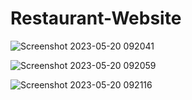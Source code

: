 # Restaurant-Website
 
 ![Screenshot 2023-05-20 092041](https://github.com/mousavizahra/Restaurant-Website/assets/104748512/129fbcd9-b915-477f-b251-c98a3e3bc12f)

![Screenshot 2023-05-20 092059](https://github.com/mousavizahra/Restaurant-Website/assets/104748512/26c7d3ed-aec0-4eb1-8255-8290f37af7b6)

![Screenshot 2023-05-20 092116](https://github.com/mousavizahra/Restaurant-Website/assets/104748512/28263ea3-f68e-485f-9bf5-a8d51e687fe1)
